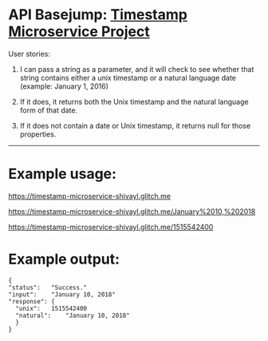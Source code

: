 API Basejump: [Timestamp Microservice Project](https://www.freecodecamp.org/challenges/timestamp-microservice)
=========================

User stories:

  1) I can pass a string as a parameter, and it will check to see whether that string contains either a unix timestamp or a natural language date (example: January 1, 2016)

  2) If it does, it returns both the Unix timestamp and the natural language form of that date.

  3) If it does not contain a date or Unix timestamp, it returns null for those properties.
  
---

Example usage:
==============
https://timestamp-microservice-shivayl.glitch.me

https://timestamp-microservice-shivayl.glitch.me/January%2010,%202018

https://timestamp-microservice-shivayl.glitch.me/1515542400

Example output:
==============

```
{
"status":	"Success."
"input":	"January 10, 2018"
"response":	{
  "unix":	1515542400
  "natural":	"January 10, 2018"
  }
}
```
